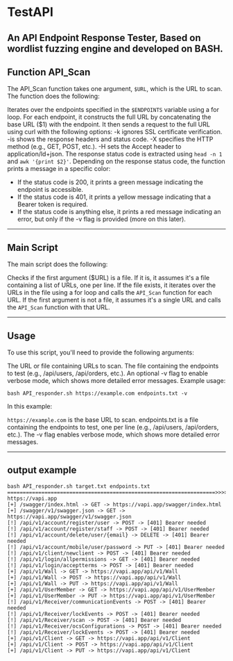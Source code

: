 # TestAPI

An API Endpoint Response Tester, Based on wordlist fuzzing engine and developed on BASH.
---

## Function API_Scan

The API_Scan function takes one argument, `$URL`, which is the URL to scan. The function does the following:

Iterates over the endpoints specified in the `$ENDPOINTS` variable using a for loop.
For each endpoint, it constructs the full URL by concatenating the base URL ($1) with the endpoint.
It then sends a request to the full URL using curl with the following options:
-k ignores SSL certificate verification.
-is shows the response headers and status code.
-X specifies the HTTP method (e.g., GET, POST, etc.).
-H sets the Accept header to application/ld+json.
The response status code is extracted using `head -n 1` and `awk '{print $2}'`.
Depending on the response status code, the function prints a message in a specific color:
- If the status code is 200, it prints a green message indicating the endpoint is accessible.
- If the status code is 401, it prints a yellow message indicating that a Bearer token is required.
- If the status code is anything else, it prints a red message indicating an error, but only if the -v flag is provided (more on this later).

---

## Main Script

The main script does the following:

Checks if the first argument ($URL) is a file. If it is, it assumes it's a file containing a list of URLs, one per line.
If the file exists, it iterates over the URLs in the file using a for loop and calls the `API_Scan` function for each URL.
If the first argument is not a file, it assumes it's a single URL and calls the `API_Scan` function with that URL.

---

## Usage

To use this script, you'll need to provide the following arguments:

The URL or file containing URLs to scan.
The file containing the endpoints to test (e.g., /api/users, /api/orders, etc.).
An optional -v flag to enable verbose mode, which shows more detailed error messages.
Example usage:

```
bash API_responder.sh https://example.com endpoints.txt -v
```

In this example:

`https://example.com` is the base URL to scan.
endpoints.txt is a file containing the endpoints to test, one per line (e.g., /api/users, /api/orders, etc.).
The -v flag enables verbose mode, which shows more detailed error messages.

---

## output example

```
bash API_responder.sh target.txt endpoints.txt
===================================================================>>>> https://vapi.app
[+] /swagger/index.html -> GET -> https://vapi.app/swagger/index.html
[+] /swagger/v1/swagger.json -> GET -> https://vapi.app/swagger/v1/swagger.json
[!] /api/v1/account/register/user -> POST -> [401] Bearer needed
[!] /api/v1/account/register/staff -> POST -> [401] Bearer needed
[!] /api/v1/account/delete/user/{email} -> DELETE -> [401] Bearer needed
[!] /api/v1/account/mobile/user/password -> PUT -> [401] Bearer needed
[!] /api/v1/client/newclient -> POST -> [401] Bearer needed
[!] /api/v1/login/allpermissions -> GET -> [401] Bearer needed
[!] /api/v1/login/acceptterms -> POST -> [401] Bearer needed
[+] /api/v1/Wall -> GET -> https://vapi.app/api/v1/Wall
[+] /api/v1/Wall -> POST -> https://vapi.app/api/v1/Wall
[+] /api/v1/Wall -> PUT -> https://vapi.app/api/v1/Wall
[+] /api/v1/UserMember -> GET -> https://vapi.app/api/v1/UserMember
[+] /api/v1/UserMember -> PUT -> https://vapi.app/api/v1/UserMember
[!] /api/v1/Receiver/communicationEvents -> POST -> [401] Bearer needed
[!] /api/v1/Receiver/lockEvents -> POST -> [401] Bearer needed
[!] /api/v1/Receiver/scan -> POST -> [401] Bearer needed
[!] /api/v1/Receiver/ocsConfigurations -> POST -> [401] Bearer needed
[!] /api/v1/Receiver/lockEvents -> POST -> [401] Bearer needed
[+] /api/v1/Client -> GET -> https://vapi.app/api/v1/Client
[+] /api/v1/Client -> POST -> https://vapi.app/api/v1/Client
[+] /api/v1/Client -> PUT -> https://vapi.app/api/v1/Client
```
